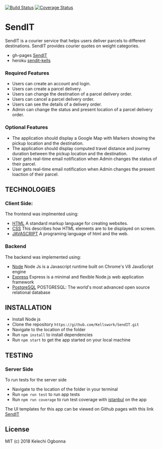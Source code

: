 [![Build Status](https://travis-ci.com/Kellswork/SendIT.svg?branch=develop)](https://travis-ci.com/Kellswork/SendIT)
[![Coverage Status](https://coveralls.io/repos/github/Kellswork/SendIT/badge.svg?branch=develop)](https://coveralls.io/github/Kellswork/SendIT?branch=develop)
# SendIT
SendIT is a courier service that helps users deliver parcels to different destinations. SendIT provides courier quotes on weight categories.

- gh-pages [SendIT](https://kellswork.github.io/SendIT/)
- heroku [sendit-kells](https://sendit-kells.herokuapp.com/)

### Required Features

- Users can create an account and login.
- Users can create a parcel delivery.
- Users can change the destination of a parcel delivery order.
- Users can cancel a parcel delivery order.
- Users can see the details of a delivery order.
- Admin can change the status and present location of a parcel delivery order.

### Optional Features

- The application should display a Google Map with Markers showing the pickup location and the destination.
- The application should display computed travel distance and journey duration between the pickup location and the destination.
- User gets real-time email notification when Admin changes the status of their parcel.
- User gets real-time email notification when Admin changes the present loaction of their parcel.

## TECHNOLOGIES

### Client Side:

The frontend was implmented using:

- [HTML]() A standard markup language for creating websites.
- [CSS]() This describes how HTML elements are to be displayed on screen.
- [JAVASCRIPT]() A programing language of html and the web.

### Backend
The backend was implemented using:

- [Node](https://nodejs.org/en/) Node Js is a Javascript runtime built on Chrome's V8 JavaScript engine
- [Express]() Express is a minimal and flexible Node.js web application framework
- [PostgreSQL]() POSTGRESQL: The world's most advanced open source relational database

## INSTALLATION
- Install Node js
- Clone the repository `https://github.com/Kellswork/SendIT.git`
- Navigate to the location of the folder
- Run `npm install` to install dependencies
- Run `npm start` to get the app started on your local machine

## TESTING 
### Server Side
To run tests for the server side

- Navigate to the location of the folder in your terminal
- Run `npm run test` to run app tests
- Run `npm run coverage` to run test coverage with [istanbul]() on the app

The UI templates for this app can be viewed on Github pages with this link [SendIT](https://kellswork.github.io/SendIT/)

## License
MIT (c) 2018 Kelechi Ogbonna
